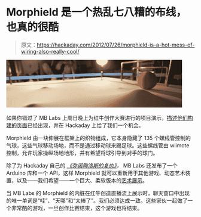 # Morphield 是一个热乱七八糟的布线，也真的很酷

> 原文：<https://hackaday.com/2012/07/26/morphield-is-a-hot-mess-of-wiring-also-really-cool/>

[![](img/a6b8a21c95d60a3deaff54f6e7a46b04.png "Morph")](http://hackaday.com/wp-content/uploads/2012/07/morph1.png)

如果你错过了 MB Labs 上周日晚上为红牛创作大赛进行的项目演示，[描述他们构建的页面](http://creation.redbullusa.com/#/?page=MBLabs)已经出现，并在 Hackaday 上给了我们一个机会。

Morphield 由一块伸展在框架上的织物组成，它本身隐藏了 135 个螺线管控制的气球，这些气球移动场地，而不是通过移动球来踢足球。这些螺线管由 wiimote 控制，允许玩家操纵场地地形，并有希望将球引导到对手的球门。

除了为 Hackaday 自己的 *[《弥诺陶洛斯的复仇》](http://creation.redbullusa.com/#/?page=Hackaday)，* MB Labs 还发布了一个 Arduino 库和一个 API，这样 Morphield 就可以重新用于其他游戏、动态艺术装置，以及——我们希望——一个巨大、柔软版本的[艺术展示](http://en.wikipedia.org/wiki/Pin_Art)。

当 MB Labs 的 Morphield 的内脏在红牛创造直播流上展示时，聊天窗口中出现的唯一单词是“哇”、“天哪”和“太棒了”。我们必须达成一致。这些家伙一起做了一个非常酷的游戏，一旦创作比赛结束，这个游戏也将结束。
